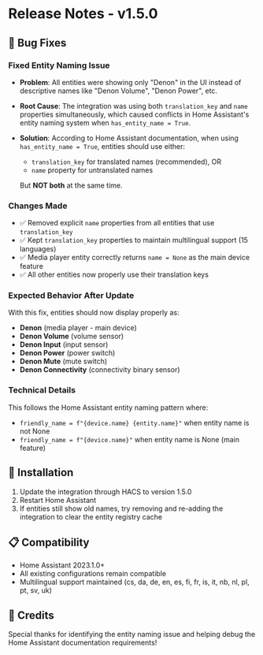 # Release Notes - v1.5.0

## 🐛 Bug Fixes

### Fixed Entity Naming Issue

- **Problem**: All entities were showing only "Denon" in the UI instead of descriptive names like "Denon Volume", "Denon Power", etc.
- **Root Cause**: The integration was using both `translation_key` and `name` properties simultaneously, which caused conflicts in Home Assistant's entity naming system when `has_entity_name = True`.
- **Solution**: According to Home Assistant documentation, when using `has_entity_name = True`, entities should use either:
  - `translation_key` for translated names (recommended), OR
  - `name` property for untranslated names

  But **NOT both** at the same time.

### Changes Made

- ✅ Removed explicit `name` properties from all entities that use `translation_key`
- ✅ Kept `translation_key` properties to maintain multilingual support (15 languages)
- ✅ Media player entity correctly returns `name = None` as the main device feature
- ✅ All other entities now properly use their translation keys

### Expected Behavior After Update

With this fix, entities should now display properly as:
- **Denon** (media player - main device)
- **Denon Volume** (volume sensor)
- **Denon Input** (input sensor)
- **Denon Power** (power switch)
- **Denon Mute** (mute switch)
- **Denon Connectivity** (connectivity binary sensor)

### Technical Details

This follows the Home Assistant entity naming pattern where:
- `friendly_name = f"{device.name} {entity.name}"` when entity name is not None
- `friendly_name = f"{device.name}"` when entity name is None (main feature)

## 🔧 Installation

1. Update the integration through HACS to version 1.5.0
2. Restart Home Assistant
3. If entities still show old names, try removing and re-adding the integration to clear the entity registry cache

## 📋 Compatibility

- Home Assistant 2023.1.0+
- All existing configurations remain compatible
- Multilingual support maintained (cs, da, de, en, es, fi, fr, is, it, nb, nl, pl, pt, sv, uk)

## 🙏 Credits

Special thanks for identifying the entity naming issue and helping debug the Home Assistant documentation requirements!